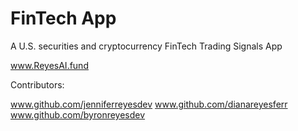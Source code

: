 # FinTech App

A U.S. securities and cryptocurrency FinTech Trading Signals App

www.ReyesAI.fund

Contributors:

www.github.com/jenniferreyesdev
www.github.com/dianareyesferr
www.github.com/byronreyesdev
